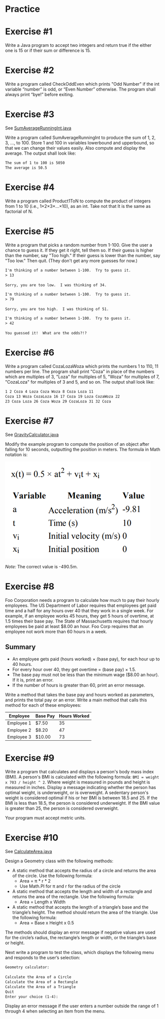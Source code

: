 # Practice

# Exercise #1 

Write a Java program to accept two integers and return true if
the either one is 15 or if their sum or difference is 15.

# Exercise #2

Write a program called CheckOddEven which prints "Odd Number" if the
int variable “number” is odd, or “Even Number” otherwise. The program
shall always print “bye!” before exiting.

# Exercise #3 

See [SumAverageRunningInt.java](./SumAverageRunningInt.java)

Write a program called SumAverageRunningInt to produce the sum of
1, 2, 3, ..., to 100. Store 1 and 100 in variables lowerbound and
upperbound, so that we can change their values easily. Also compute
and display the average. The output shall look like:

```
The sum of 1 to 100 is 5050
The average is 50.5
```

# Exercise #4

Write a program called Product1ToN to compute the product of integers from
1 to 10 (i.e., 1×2×3×...×10), as an int. Take not that It is the same as factorial of N.

# Exercise #5

Write a program that picks a random number from 1-100. Give the user a chance to guess it. If they get it right, tell them so. If their guess is higher than the number, say "Too high." If their guess is lower than the number, say "Too low." Then quit. (They don't get any more guesses for now.)

```
I'm thinking of a number between 1-100.  Try to guess it.
> 13

Sorry, you are too low.  I was thinking of 34.
```

```
I'm thinking of a number between 1-100.  Try to guess it.
> 79

Sorry, you are too high.  I was thinking of 51.
```

```
I'm thinking of a number between 1-100.  Try to guess it.
> 42

You guessed it!  What are the odds?!?
```

# Exercise #6

Write a program called CozaLozaWoza which prints the numbers 1 to 110, 11 numbers per line. The program shall print "Coza" in place of the numbers which are multiples of 3, "Loza" for multiples of 5, "Woza" for multiples of 7, "CozaLoza" for multiples of 3 and 5, and so on. The output shall look like:

```
1 2 Coza 4 Loza Coza Woza 8 Coza Loza 11 
Coza 13 Woza CozaLoza 16 17 Coza 19 Loza CozaWoza 22 
23 Coza Loza 26 Coza Woza 29 CozaLoza 31 32 Coza
```

# Exercise #7

See [GravityCalculator.java](./GravityCalculator.java)

Modify the example program to compute the position of an object after falling for 10 seconds, outputting the position in
meters. The formula in Math notation is:

![Gravity formula](./gravity-formula.png)

*Note:* The correct value is -490.5m.

# Exercise #8

Foo Corporation needs a program to calculate how much to pay their hourly employees. The US Department of Labor
requires that employees get paid time and a half for any hours over 40 that they work in a single week. For example, if an
employee works 45 hours, they get 5 hours of overtime, at 1.5 times their base pay. The State of Massachusetts requires
that hourly employees be paid at least $8.00 an hour. Foo Corp requires that an employee not work more than 60 hours in
a week. 

## Summary

 - An employee gets paid (hours worked) × (base pay), for each hour up to 40 hours.
 - For every hour over 40, they get overtime = (base pay) × 1.5.
 - The base pay must not be less than the minimum wage ($8.00 an hour). If it is, print an error.
 - If the number of hours is greater than 60, print an error message.

Write a method that takes the base pay and hours worked as parameters, and prints the total pay or an error. Write a main
method that calls this method for each of these employees:

| Employee | Base Pay | Hours Worked |
| --- | --- | --- |
| Employee 1 | $7.50 | 35 |
| Employee 2 | $8.20 | 47 |
| Employee 3 | $10.00 | 73 |

# Exercise #9

Write a program that calculates and displays a person's body mass index (BMI). A person's BMI is calculated with the following formula: ```BMI = weight x 703 / height ^ 2```. Where weight is measured in pounds and height is measured in inches. Display a message indicating whether the person has optimal weight, is underweight, or is overweight. A sedentary person's weight is considered optimal if his or her BMI is between 18.5 and 25. If the BMI is less than 18.5, the person is considered underweight. If the BMI value is greater than 25, the person is considered overweight.

Your program must accept metric units.

# Exercise #10

See [CalculateArea.java](./CalculateArea.java)

Design a Geometry class with the following methods:

- A static method that accepts the radius of a circle and returns the area of the circle. Use the following formula:
  - Area = π * r * 2
  - Use Math.PI for π and r for the radius of the circle
- A static method that accepts the length and width of a rectangle and returns the area of the rectangle. Use the following formula:
  - Area = Length x Width
- A static method that accepts the length of a triangle’s base and the triangle’s height. The method should return the area of the triangle. Use the following formula:
  - Area = Base x Height x 0.5
  
The methods should display an error message if negative values are used for the circle’s radius, the rectangle’s length or width, or the triangle’s base or height.

Next write a program to test the class, which displays the following menu and responds to the user’s selection:

```
Geometry calculator:

Calculate the Area of a Circle
Calculate the Area of a Rectangle
Calculate the Area of a Triangle
Quit
Enter your choice (1-4):
```

Display an error message if the user enters a number outside the range of 1 through 4 when selecting an item from the menu.
